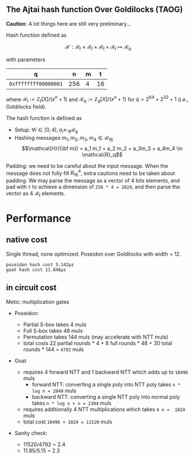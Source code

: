 The Ajtai hash function Over Goldilocks (TAOG)
---
__Caution__: A lot things here are still very preliminary...


Hash function defined as

$$\mathcal{H}: \mathcal{R}_{t}\times\mathcal{R}_{t}\times\mathcal{R}_{t}\times\mathcal{R}_{t}\mapsto \mathcal{R}_q$$

with parameters 

| q | n | m | t |
|:-----:|--------|--------|--------|
|`0xffffffff00000001` | 256 | 4 | 16 | 


where 
$\mathcal{R}_{t}:= \mathbb{Z}_{t}[X]/(x^{n} + 1)$ and $\mathcal{R}_{q}:= \mathbb{Z}_{q}[X]/(x^{n} + 1)$ for $q = 2^{64} + 2^{32} + 1$ (i.e., Goldilocks field).

The hash function is defined as

- Setup: $\forall i \in [0,4), a_i \gets_R \mathcal{R}_q$ 
- Hashing messages $m_1, m_2, m_3, m_4\in\mathcal{R}_{16}$
$$\mathcal{H}({\bf m}) = a_1 m_1 + a_2 m_2 + a_3m_3 + a_4m_4 \in \mathcal{R}_q$$


Padding: we need to be careful about the input message. When the message does not fully fill ${R}_{16}^4$, extra cautions need to be taken about padding. We may parse the message as a vector of 4 bits elements, and pad with `t` to achieve a dimension of `256 * 4 = 1024`, and then parse the vector as 4 $\mathcal{R}_t$ elements.

# Performance
## native cost
Single thread, none optimized. Poseidon over Goldilocks with width = 12.
```
poseidon hash cost 5.142µs
goat hash cost 11.846µs 
```
## in circuit cost
Metic: multiplication gates
- Poseidon: 
    - Partial S-box takes 4 muls
    - Full S-box takes 48 muls
    - Permutation takes 144 muls (may accelerate with NTT muls)
    - total costs 22 partial rounds * 4 + 8 full rounds * 48 + 30 total rounds * 144 = `4792` muls

- Goat
    - requires 4 forward NTT and 1 backward NTT which adds up to `10496` muls
        - forward NTT: converting a single poly into NTT poly takes `n * log n = 2048` muls
        - backward NTT: converting a single NTT poly into normal poly takes `n * log n + n = 2304` muls
    - requires additionally 4 NTT multiplications which takes `4 n =  1024` muls
    - total cost `10496 + 1024 = 11520` muls

- Sanity check:
    - 11520/4792 ~ 2.4
    - 11.85/5.15 ~ 2.3
